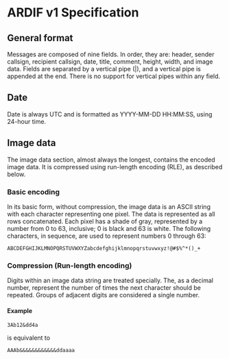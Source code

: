 # ARDIF v1 Specification

## General format
Messages are composed of nine fields. In order, they are: header, sender
callsign, recipient callsign, date, title, comment, height, width, and image
data. Fields are separated by a vertical pipe (|), and a vertical pipe is
appended at the end. There is no support for vertical pipes within any field.

## Date
Date is always UTC and is formatted as YYYY-MM-DD HH:MM:SS, using 24-hour
time.

## Image data
The image data section, almost always the longest, contains the encoded image
data. It is compressed using run-length encoding (RLE), as described below.

### Basic encoding
In its basic form, without compression, the image data is an ASCII string
with each character representing one pixel. The data is represented as all
rows concatenated. Each pixel has a shade of gray, represented by a number
from 0 to 63, inclusive; 0 is black and 63 is white. The following characters,
in sequence, are used to represent numbers 0 through 63:

    ABCDEFGHIJKLMNOPQRSTUVWXYZabcdefghijklmnopqrstuvwxyz!@#$%^*()_+

### Compression (Run-length encoding)
Digits within an image data string are treated specially. The, as a decimal
number, represent the number of times the next character should be repeated.
Groups of adjacent digits are considered a single number.

#### Example

    3Ab12&dd4a

is equivalent to

    AAAb&&&&&&&&&&&&ddaaaa
